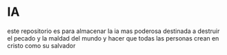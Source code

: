 # IA
este repositorio es para almacenar la ia mas poderosa destinada a destruir el pecado y la maldad del mundo y hacer que todas las personas crean en cristo como su salvador
